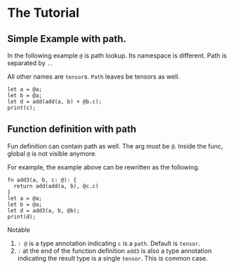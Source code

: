 The Tutorial
============

Simple Example with path.
-------------------------

In the following example `@` is path lookup. Its namespace is different. Path is
separated by `.`.

All other names are `tensor`s. `Path` leaves be tensors as well.
```
let a = @a;
let b = @a;
let d = add(add(a, b) + @b.c);
print(c);
```

Function definition with path
-----------------------------
Fun definition can contain path as well. The arg must be `@`. Inside the func,
global `@` is not visible anymore.

For example, the example above can be rewritten as the following.
```
fn add3(a, b, c: @): {
  return add(add(a, b), @c.c)
}
let a = @a;
let b = @a;
let d = add3(a, b, @b);
print(d);
```

Notable
1. `: @` is a type annotation indicating `c` is a `path`. Default is `tensor`.
2. `:` at the end of the function definition `add3` is also a type annotation
   indicating the result type is a single `tensor`. This is common case.
